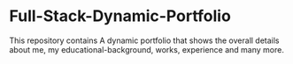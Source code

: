 # Full-Stack-Dynamic-Portfolio
This repository contains A dynamic portfolio that shows the overall details about me, my educational-background, works, experience and many more.

